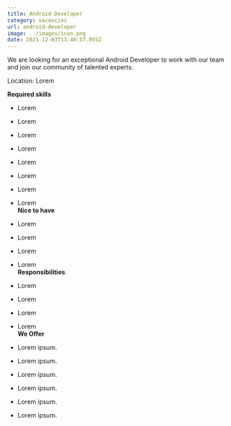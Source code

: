 ```yaml
---
title: Android Developer
category: vacancies
url: android-developer
image: ../images/icon.png
date: 2021-12-03T13:40:57.055Z
---
```

We are looking for an exceptional Android Developer to work
with our team and join our community of talented experts.

Location: Lorem

**Required skills**

* Lorem
* Lorem
* Lorem
* Lorem
* Lorem
* Lorem
* Lorem
* Lorem
  <br>
    **Nice to have**



* Lorem
* Lorem
* Lorem
* Lorem 
  <br>
    **Responsibilities**



* Lorem
* Lorem
* Lorem
* Lorem
  <br>
    **We Offer**



* Lorem ipsum.
* Lorem ipsum.
* Lorem ipsum.
* Lorem ipsum.
* Lorem ipsum.
* Lorem ipsum.